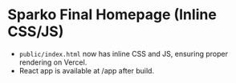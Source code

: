 # Sparko Final Homepage (Inline CSS/JS)

- `public/index.html` now has inline CSS and JS, ensuring proper rendering on Vercel.
- React app is available at /app after build.

